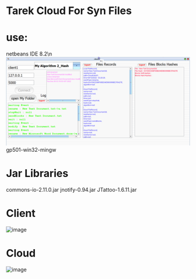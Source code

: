 #  Tarek Cloud For Syn Files
# use:
netbeans IDE 8.2\n
![image](images\client.png)
gp501-win32-mingw

# Jar Libraries
commons-io-2.11.0.jar
jnotify-0.94.jar
JTattoo-1.6.11.jar
# Client
![image](https://user-images.githubusercontent.com/119899435/205775254-60befac2-dc5b-41af-8248-f9b0a1a7f1b3.png)
# Cloud
![image](https://user-images.githubusercontent.com/119899435/205775325-73eeed84-82ef-4f78-9f92-6330a4a13edb.png)

